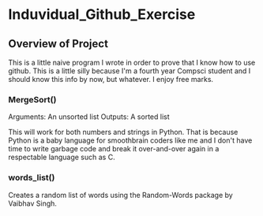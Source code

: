 # Induvidual_Github_Exercise

## Overview of Project
This is a little naive program I wrote in order to prove that I know how to use github. This is a little silly because I'm a fourth year Compsci student and I should know this info by now, but whatever. I enjoy free marks. 

### MergeSort()
Arguments: An unsorted list
Outputs: A sorted list

This will work for both numbers and strings in Python. That is because Python is a baby language for smoothbrain coders like me and I don't have time to write garbage code and break it over-and-over again in a respectable language such as C.

### words_list()
Creates a random list of words using the Random-Words package by Vaibhav Singh.  